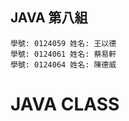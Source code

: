 ## JAVA 第八組 ##

    學號: 0124059 姓名: 王以德
    學號: 0124061 姓名: 蔡易軒
    學號: 0124064 姓名: 陳德威

# JAVA CLASS #